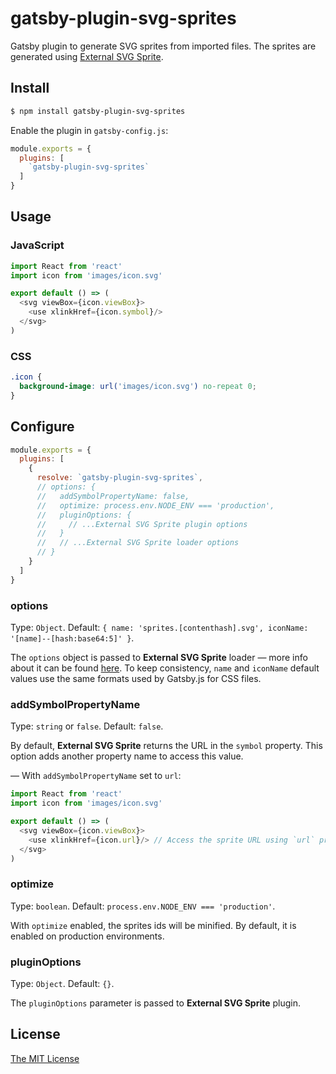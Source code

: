 # gatsby-plugin-svg-sprites

Gatsby plugin to generate SVG sprites from imported files. The sprites are
generated using [External SVG Sprite][1].

## Install

```sh
$ npm install gatsby-plugin-svg-sprites
```

Enable the plugin in `gatsby-config.js`:

```js
module.exports = {
  plugins: [
    `gatsby-plugin-svg-sprites`
  ]
}
```

## Usage

### JavaScript

```js
import React from 'react'
import icon from 'images/icon.svg'

export default () => (
  <svg viewBox={icon.viewBox}>
    <use xlinkHref={icon.symbol}/>
  </svg>
)
```

### CSS

```css
.icon {
  background-image: url('images/icon.svg') no-repeat 0;
}
```

## Configure

```js
module.exports = {
  plugins: [
    {
      resolve: `gatsby-plugin-svg-sprites`,
      // options: {
      //   addSymbolPropertyName: false,
      //   optimize: process.env.NODE_ENV === 'production',
      //   pluginOptions: {
      //     // ...External SVG Sprite plugin options
      //   }
      //   // ...External SVG Sprite loader options
      // }
    }
  ]
}
```

### options

Type: `Object`.
Default:
`{ name: 'sprites.[contenthash].svg', iconName: '[name]--[hash:base64:5]' }`.

The `options` object is passed to __External SVG Sprite__ loader — more info
about it can be found [here][2]. To keep consistency, `name` and `iconName`
default values use the same formats used by Gatsby.js for CSS files.

### addSymbolPropertyName

Type: `string` or `false`. Default: `false`.

By default, __External SVG Sprite__ returns the URL in the `symbol` property.
This option adds another property name to access this value.

— With `addSymbolPropertyName` set to `url`:

```js
import React from 'react'
import icon from 'images/icon.svg'

export default () => (
  <svg viewBox={icon.viewBox}>
    <use xlinkHref={icon.url}/> // Access the sprite URL using `url` property
  </svg>
)
```

### optimize

Type: `boolean`. Default: `process.env.NODE_ENV === 'production'`.

With `optimize` enabled, the sprites ids will be minified. By default, it is
enabled on production environments.

### pluginOptions

Type: `Object`. Default: `{}`.

The `pluginOptions` parameter is passed to __External SVG Sprite__ plugin.

## License

[The MIT License][license]

[1]: https://github.com/bensampaio/external-svg-sprite-loader
[2]: https://github.com/bensampaio/external-svg-sprite-loader#options
[license]: ./LICENSE
